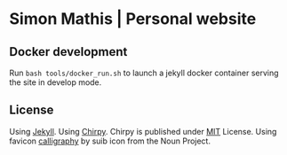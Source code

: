 # Simon Mathis | Personal website

## Docker development
Run `bash tools/docker_run.sh` to launch a jekyll docker container serving the site in develop mode.

## License

Using [Jekyll](https://jekyllrb.com/).
Using [Chirpy](https://github.com/cotes2020/jekyll-theme-chirpy). Chirpy is published under [MIT](https://github.com/cotes2020/jekyll-theme-chirpy/blob/master/LICENSE) License.
Using favicon [calligraphy](https://thenounproject.com/search/?q=calligraphy&i=1606333) by suib icon from the Noun Project.

